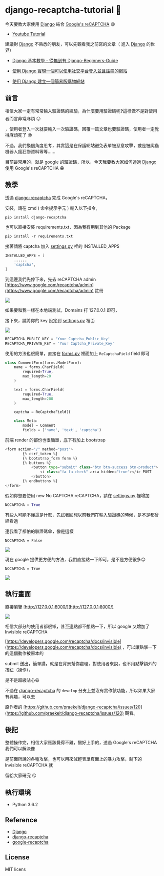 # django-recaptcha-tutorial 📝

 今天要教大家使用 [Django](https://github.com/django/django) 結合 [Google's reCAPTCHA](https://developers.google.com/recaptcha/) :smile:

* [Youtube Tutorial](https://youtu.be/nxPY0F59sjM)

建議對 [Django](https://github.com/django/django) 不熟悉的朋友，可以先觀看我之前寫的文章（ 進入 [Django](https://github.com/django/django)  的世界）

* [Django 基本教學 - 從無到有 Django-Beginners-Guide](https://github.com/twtrubiks/django-tutorial)

* [使用 Django 實現一個可以使用社交平台登入並且註冊的網站](https://github.com/twtrubiks/django_social_login_tutorial)

* [使用 Django 建立一個簡易版購物網站](https://github.com/twtrubiks/django-shop-tutorial)

## 前言

相信大家一定有常常輸入驗證碼的經驗，為什麼要用驗證碼呢:question:這樣做不是對使用者而言非常麻煩 :confused:

，使用者登入一次就要輸入一次驗證碼，回覆一篇文章也要驗證碼，使用者一定覺得麻煩死了 :angry:

 不過，我們換個角度思考，其實這是在保護網站避免表單被惡意攻擊，或是被爬蟲機器人瘋狂撈資料等等......

目前最常用的，就是 google 的驗證碼，所以，今天我要教大家如何透過 [Django](https://github.com/django/django) 使用 Google's reCAPTCHA :grinning:

## 教學

透過 [django-recaptcha](https://github.com/praekelt/django-recaptcha) 完成 Google's reCAPTCHA，

安裝，請在 cmd ( 命令提示字元 ) 輸入以下指令，

```python
pip install django-recaptcha
```

也可以直接安裝 requirements.txt，因為我有用到其他的 Package

```python
pip install -r requirements.txt
```

接著請將 captcha 加入 [settings.py](https://github.com/twtrubiks/django_recaptcha_tutorial/blob/master/django_recaptcha_tutorial/settings.py) 裡的 INSTALLED_APPS

```python
INSTALLED_APPS = [
    ......
    'captcha',
]
```

到這邊我們先停下來，先去 reCAPTCHA admin [https://www.google.com/recaptcha/admin](https://www.google.com/recaptcha/admin) 註冊

![](https://i.imgur.com/10ykpjB.png)

如果要和我一樣在本地端測試，Domains 打 127.0.0.1 即可，

接下來，請將你的 key 設定到 [settings.py](https://github.com/twtrubiks/django_recaptcha_tutorial/blob/master/django_recaptcha_tutorial/settings.py) 裡面

![](https://i.imgur.com/B9M4h31.png)

```python
RECAPTCHA_PUBLIC_KEY = 'Your Captcha_Public_Key'
RECAPTCHA_PRIVATE_KEY = 'Your Captcha_Private_Key'
```

使用的方法也很簡單，直接在 [forms.py](https://github.com/twtrubiks/django_recaptcha_tutorial/blob/master/comments/forms.py) 裡面加上 `ReCaptchaField` field  即可

```python
class CommentForm(forms.ModelForm):
    name = forms.CharField(
        required=True,
        max_length=20
    )

    text = forms.CharField(
        required=True,
        max_length=200
    )

    captcha = ReCaptchaField()

    class Meta:
        model = Comment
        fields = ('name', 'text', 'captcha')
```

前端 render 的部份也很簡單，底下有加上 bootstrap

```python
<form action="/" method="post">
        {% csrf_token %}
        {% bootstrap_form form %}
        {% buttons %}
            <button type="submit" class="btn btn-success btn-product">
                <i class="fa fa-check" aria-hidden="true"></i> POST
            </button>
        {% endbuttons %}
</form>
```

假如你想要使用  new No CAPTCHA reCAPTCHA，請在  [settings.py](https://github.com/twtrubiks/django_recaptcha_tutorial/blob/master/django_recaptcha_tutorial/settings.py) 裡增加

```python
NOCAPTCHA = True
```

有些人可能不懂這是什麼，先試著回想以前我們在輸入驗證碼的時候，是不是都曾經看過

連我看了都怕的驗證碼:fearful:，像是這樣

`NOCAPTCHA = False`

![](https://i.imgur.com/0l1xPGC.png)

現在 google 提供更方便的方法，我們直接點一下即可，是不是方便很多:blush:

`NOCAPTCHA = True`

![](https://i.imgur.com/6oy7HCn.png)

## 執行畫面

直接瀏覽 [http://127.0.0.1:8000/](http://127.0.0.1:8000/)

![](https://i.imgur.com/7v0lCnr.png)

相信大部分的使用者都很懶，甚至連點都不想點一下，所以 google 又增加了 Invisible reCAPTCHA

[https://developers.google.com/recaptcha/docs/invisible](https://developers.google.com/recaptcha/docs/invisible)
，可以讓點擊一下的這個動作被原本的

 submit 送出，簡單講，就是在背景幫你處理，對使用者來說，也不用點擊額外的按鈕（操作），

 是不是超級貼心:laughing:

 不過在 [django-recaptcha](https://github.com/praekelt/django-recaptcha) 的 `develop` 分支上並沒有實作該功能，所以如果大家有興趣，可以去

 原作者的 [https://github.com/praekelt/django-recaptcha/issues/120](https://github.com/praekelt/django-recaptcha/issues/120) 觀看。

## 後記

整體操作完，相信大家應該覺得不難，蠻好上手的，透過 Google's reCAPTCHA 我們可以解決像

是前面所說的各種攻擊，也可以用來減輕表單頁面上的暴力攻擊，剩下的 Invisible reCAPTCHA 就

留給大家研究 :stuck_out_tongue_closed_eyes:

## 執行環境

* Python 3.6.2

## Reference

* [Django](https://www.djangoproject.com/)
* [django-recaptcha](https://github.com/praekelt/django-recaptcha)
* [google-recaptcha](https://www.google.com/recaptcha/intro/android.html)

## License

MIT licens
